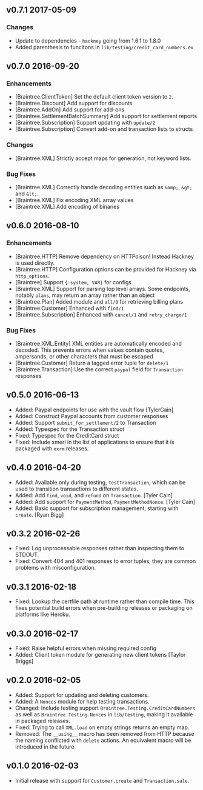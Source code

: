 ## v0.7.1 2017-05-09

### Changes

* Update to dependencies - `hackney` going from 1.6.1 to 1.8.0
* Added parenthesis to funcitons in `lib/testing/credit_card_numbers.ex`

## v0.7.0 2016-09-20

### Enhancements

* [Braintree.ClientToken] Set the default client token version to `2`.
* [Braintree.Discount] Add support for discounts
* [Braintree.AddOn] Add support for add-ons
* [Braintree.SettlementBatchSummary] Add support for settlement reports
* [Braintree.Subscription] Support updating with `update/2`
* [Braintree.Subscription] Convert add-on and transaction lists to structs

### Changes

* [Braintree.XML] Strictly accept maps for generation, not keyword lists.

### Bug Fixes

* [Braintree.XML] Correctly handle decoding entities such as `&amp;`, `&gt;`
  and `&lt;`.
* [Braintree.XML] Fix encoding XML array values
* [Braintree.XML] Add encoding of binaries

## v0.6.0 2016-08-10

### Enhancements

* [Braintree.HTTP] Remove dependency on HTTPoison! Instead Hackney is used
  directly.
* [Braintree.HTTP] Configuration options can be provided for Hackney via
  `http_options`.
* [Braintree] Support `{:system, VAR}` for configs
* [Braintree.XML] Support for parsing top level arrays. Some endpoints, notably
  `plans`, may return an array rather than an object
* [Braintree.Plan] Added module and `all/0` for retrieving billing plans
* [Braintree.Customer] Enhanced with `find/1`
* [Braintree.Subscription] Enhanced with `cancel/1` and `retry_charge/1`

### Bug Fixes

* [Braintree.XML.Entity] XML entities are automatically encoded and decoded.
  This prevents errors when values contain quotes, ampersands, or other
  characters that must be escaped
* [Braintree.Customer] Return a tagged error tuple for `delete/1`
* [Braintree.Transaction] Use the correct `paypal` field for `Transaction` responses

## v0.5.0 2016-06-13

* Added: Paypal endpoints for use with the vault flow [TylerCain]
* Added: Construct Paypal accounts from customer responses
* Added: Support `submit_for_settlement/2` to Transaction
* Added: Typespec for the Transaction struct
* Fixed: Typespec for the CreditCard struct
* Fixed: Include xmerl in the list of applications to ensure that it is packaged
  with `exrm` releases.

## v0.4.0 2016-04-20

* Added: Available only during testing, `TestTransaction`, which can be used to
  transition transactions to different states.
* Added: Add `find`, `void`, and `refund` on `Transaction`. [Tyler Cain]
* Added: Add support for `PaymentMethod`, `PaymentMethodNonce`. [Tyler Cain]
* Added: Basic support for subscription management, starting with `create`.
  [Ryan Bigg]

## v0.3.2 2016-02-26

* Fixed: Log unprocessable responses rather than inspecting them to STDOUT.
* Fixed: Convert 404 and 401 responses to error tuples, they are common problems
  with misconfiguration.

## v0.3.1 2016-02-18

* Fixed: Lookup the certfile path at runtime rather than compile time. This
  fixes potential build errors when pre-building releases or packaging on
  platforms like Heroku.

## v0.3.0 2016-02-17

* Fixed: Raise helpful errors when missing required config
* Added: Client token module for generating new client tokens [Taylor Briggs]

## v0.2.0 2016-02-05

* Added: Support for updating and deleting customers.
* Added: A `Nonces` module for help testing transactions.
* Changed: Include testing support `Braintree.Testing.CreditCardNumbers` as well as
  `Braintree.Testing.Nonces` in `lib/testing`, making it available in packaged
  releases.
* Fixed: Trying to call `XML.load` on empty strings returns an empty map.
* Removed: The `__using__` macro has been removed from HTTP because the naming
  conflicted with `delete` actions. An equivalent macro will be introduced in
  the future.

## v0.1.0 2016-02-03

* Initial release with support for `Customer.create` and `Transaction.sale`.
